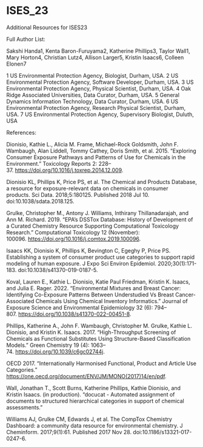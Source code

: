 # ISES_23
Additional Resources for ISES23

Full Author List:

Sakshi Handa1, Kenta Baron-Furuyama2, Katherine Phillips3, Taylor Wall1, Mary Horton4, Christian Lutz4, Allison Larger5, Kristin Isaacs6, Colleen Elonen7

1 US Environmental Protection Agency, Biologist, Durham, USA. 
2 US Environmental Protection Agency, Software Developer, Durham, USA. 
3 US Environmental Protection Agency, Physical Scientist, Durham, USA. 
4 Oak Ridge Associated Universities, Data Curator, Durham, USA. 
5 General Dynamics Information Technology, Data Curator, Durham, USA. 
6 US Environmental Protection Agency, Research Physical Scientist, Durham, USA. 
7 US Environmental Protection Agency, Supervisory Biologist, Duluth, USA


References: 


Dionisio, Kathie L., Alicia M. Frame, Michael-Rock Goldsmith, John F. Wambaugh, Alan Liddell, Tommy Cathey, Doris Smith, et al. 2015. “Exploring Consumer Exposure Pathways and Patterns of Use for Chemicals in the Environment.” Toxicology Reports 2: 228–37. https://doi.org/10.1016/j.toxrep.2014.12.009.


Dionisio KL, Phillips K, Price PS, et al. The Chemical and Products Database, a resource for exposure-relevant data on chemicals in consumer products. Sci Data. 2018;5:180125. Published 2018 Jul 10. doi:10.1038/sdata.2018.125.


Grulke, Christopher M., Antony J. Williams, Inthirany Thillanadarajah, and Ann M. Richard. 2019. “EPA’s DSSTox Database: History of Development of a Curated Chemistry Resource Supporting Computational Toxicology Research.” Computational Toxicology 12 (November): 100096. https://doi.org/10.1016/j.comtox.2019.100096.


Isaacs KK, Dionisio K, Phillips K, Bevington C, Egeghy P, Price PS. Establishing a system of consumer product use categories to support rapid modeling of human exposure. J Expo Sci Environ Epidemiol. 2020;30(1):171-183. doi:10.1038/s41370-019-0187-5.


Koval, Lauren E., Kathie L. Dionisio, Katie Paul Friedman, Kristin K. Isaacs, and Julia E. Rager. 2022. “Environmental Mixtures and Breast Cancer: Identifying Co-Exposure Patterns Between Understudied Vs Breast Cancer-Associated Chemicals Using Chemical Inventory Informatics.” Journal of Exposure Science and Environmental Epidemiology 32 (6): 794–807. https://doi.org/10.1038/s41370-022-00451-8.


Phillips, Katherine A., John F. Wambaugh, Christopher M. Grulke, Kathie L. Dionisio, and Kristin K. Isaacs. 2017. “High-Throughput Screening of Chemicals as Functional Substitutes Using Structure-Based Classification Models.” Green Chemistry 19 (4): 1063–74. https://doi.org/10.1039/c6gc02744j.


OECD 2017. “Internationally Harmonised Functional, Product and Article Use Categories.”  https://one.oecd.org/document/ENV/JM/MONO(2017)14/en/pdf. 


Wall, Jonathan T., Scott Burns, Katherine Phillips, Kathie Dionisio, and Kristin Isaacs. (in production). “docucat - Automated assignment of documents to structured hierarchical categories in support of chemical assessments.”


Williams AJ, Grulke CM, Edwards J, et al. The CompTox Chemistry Dashboard: a community data resource for environmental chemistry. J Cheminform. 2017;9(1):61. Published 2017 Nov 28. doi:10.1186/s13321-017-0247-6.
